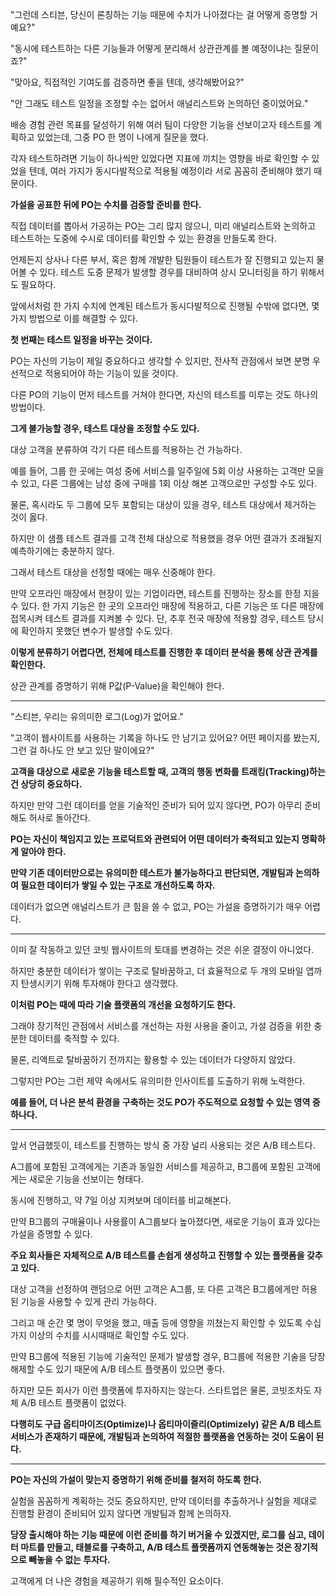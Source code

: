"그런데 스티븐, 당신이 론칭하는 기능 때문에 수치가 나아졌다는 걸 어떻게 증명할 거예요?"

"동시에 테스트하는 다른 기능들과 어떻게 분리해서 상관관계를 볼 예정이냐는 질문이죠?"

"맞아요, 직접적인 기여도를 검증하면 좋을 텐데, 생각해봤어요?"

"안 그래도 테스트 일정을 조정할 수는 없어서 애널리스트와 논의하던 중이었어요."

배송 경험 관련 목표를 달성하기 위해 여러 팀이 다양한 기능을 선보이고자 테스트를 계획하고 있었는데, 그중 PO 한 명이 나에게 질문을 했다.

각자 테스트하려면 기능이 하나씩만 있었다면 지표에 끼치는 영향을 바로 확인할 수 있었을 텐데, 여러 가지가 동시다발적으로 적용될 예정이라 서로 꼼꼼히 준비해야 했기 때문이다.

**가설을 공표한 뒤에 PO는 수치를 검증할 준비를 한다.**

직접 데이터를 뽑아서 가공하는 PO는 그리 많지 않으니, 미리 애널리스트와 논의하고 테스트하는 도중에 수시로 데이터를 확인할 수 있는 환경을 만들도록 한다.

언제든지 상사나 다른 부서, 혹은 함께 개발한 팀원들이 테스트가 잘 진행되고 있는지 물어볼 수 있다. 테스트 도중 문제가 발생할 경우를 대비하여 상시 모니터링을 하기 위해서도 필요하다.

앞에서처럼 한 가지 수치에 연계된 테스트가 동시다발적으로 진행될 수밖에 없다면, 몇 가지 방법으로 이를 해결할 수 있다.

**첫 번째는 테스트 일정을 바꾸는 것이다.**

PO는 자신의 기능이 제일 중요하다고 생각할 수 있지만, 전사적 관점에서 보면 분명 우선적으로 적용되어야 하는 기능이 있을 것이다.

다른 PO의 기능이 먼저 테스트를 거쳐야 한다면, 자신의 테스트를 미루는 것도 하나의 방법이다.

**그게 불가능할 경우, 테스트 대상을 조정할 수도 있다.**

대상 고객을 분류하여 각기 다른 테스트를 적용하는 건 가능하다.

예를 들어, 그룹 한 곳에는 여성 중에 서비스를 일주일에 5회 이상 사용하는 고객만 모을 수 있고, 다른 그룹에는 남성 중에 구매를 1회 이상 해본 고객으로만 구성할 수도 있다.

물론, 혹시라도 두 그룹에 모두 포함되는 대상이 있을 경우, 테스트 대상에서 제거하는 것이 옳다.

하지만 이 샘플 테스트 결과를 고객 전체 대상으로 적용했을 경우 어떤 결과가 초래될지 예측하기에는 충분하지 않다.

그래서 테스트 대상을 선정할 때에는 매우 신중해야 한다.

만약 오프라인 매장에서 현장이 있는 기업이라면, 테스트를 진행하는 장소를 한정 지을 수 있다. 한 가지 기능은 한 곳의 오프라인 매장에 적용하고, 다른 기능은 또 다른 매장에 접목시켜 테스트 결과를 지켜볼 수 있다. 단, 추후 전국 매장에 적용할 경우, 테스트 당시에 확인하지 못했던 변수가 발생할 수도 있다.

**이렇게 분류하기 어렵다면, 전체에 테스트를 진행한 후 데이터 분석을 통해 상관 관계를 확인한다.**

상관 관계를 증명하기 위해 P값(P-Value)을 확인해야 한다.

---

"스티븐, 우리는 유의미한 로그(Log)가 없어요."

"고객이 웹사이트를 사용하는 기록을 하나도 안 남기고 있어요? 어떤 페이지를 봤는지, 그런 걸 하나도 안 보고 있단 말이에요?"

**고객을 대상으로 새로운 기능을 테스트할 때, 고객의 행동 변화를 트래킹(Tracking)하는 건 상당히 중요하다.**

하지만 만약 그런 데이터를 얻을 기술적인 준비가 되어 있지 않다면, PO가 아무리 준비해도 허사로 돌아간다.

**PO는 자신이 책임지고 있는 프로덕트와 관련되어 어떤 데이터가 축적되고 있는지 명확하게 알아야 한다.**

**만약 기존 데이터만으로는 유의미한 테스트가 불가능하다고 판단되면, 개발팀과 논의하여 필요한 데이터가 쌓일 수 있는 구조로 개선하도록 하자.**

데이터가 없으면 애널리스트가 큰 힘을 쓸 수 없고, PO는 가설을 증명하기가 매우 어렵다.

---

이미 잘 작동하고 있던 코빗 웹사이트의 토대를 변경하는 것은 쉬운 결정이 아니었다.

하지만 충분한 데이터가 쌓이는 구조로 탈바꿈하고, 더 효율적으로 두 개의 모바일 앱까지 탄생시키기 위해 투자해야 한다고 생각했다.

**이처럼 PO는 때에 따라 기술 플랫폼의 개선을 요청하기도 한다.**

그래야 장기적인 관점에서 서비스를 개선하는 자원 사용을 줄이고, 가설 검증을 위한 충분한 데이터를 축적할 수 있다.

물론, 리액트로 탈바꿈하기 전까지는 활용할 수 있는 데이터가 다양하지 않았다.

그렇지만 PO는 그런 제약 속에서도 유의미한 인사이트를 도출하기 위해 노력한다.

**예를 들어, 더 나은 분석 환경을 구축하는 것도 PO가 주도적으로 요청할 수 있는 영역 중 하나다.**

---

앞서 언급했듯이, 테스트를 진행하는 방식 중 가장 널리 사용되는 것은 A/B 테스트다.

A그룹에 포함된 고객에게는 기존과 동일한 서비스를 제공하고, B그룹에 포함된 고객에게는 새로운 기능을 선보이는 형태다.

동시에 진행하고, 약 7일 이상 지켜보며 데이터를 비교해본다.

만약 B그룹의 구매율이나 사용률이 A그룹보다 높아졌다면, 새로운 기능이 효과 있다는 가설을 증명할 수 있다.

**주요 회사들은 자체적으로 A/B 테스트를 손쉽게 생성하고 진행할 수 있는 플랫폼을 갖추고 있다.**

대상 고객을 선정하여 랜덤으로 어떤 고객은 A그룹, 또 다른 고객은 B그룹에게만 허용된 기능을 사용할 수 있게 관리 가능하다.

그리고 매 순간 몇 명이 무엇을 했고, 매출 등에 영향을 끼쳤는지 확인할 수 있도록 수십 가지 이상의 수치를 시시때때로 확인할 수도 있다.

만약 B그룹에 적용된 기능에 기술적인 문제가 발생할 경우, B그룹에 적용한 기술을 당장 해제할 수도 있기 때문에 A/B 테스트 플랫폼이 있으면 좋다.

하지만 모든 회사가 이런 플랫폼에 투자하지는 않는다. 스타트업은 물론, 코빗조차도 자체 A/B 테스트 플랫폼이 없었다.

**다행히도 구급 옵티마이즈(Optimize)나 옵티마이즐리(Optimizely) 같은 A/B 테스트 서비스가 존재하기 때문에, 개발팀과 논의하여 적절한 플랫폼을 연동하는 것이 도움이 된다.**

---

**PO는 자신의 가설이 맞는지 증명하기 위해 준비를 철저히 하도록 한다.**

실험을 꼼꼼하게 계획하는 것도 중요하지만, 만약 데이터를 추출하거나 실험을 제대로 진행할 환경이 준비되어 있지 않다면 개발팀과 함께 논의하자.

**당장 출시해야 하는 기능 때문에 이런 준비를 하기 버거울 수 있겠지만, 로그를 심고, 데이터 마트를 만들고, 태블로를 구축하고, A/B 테스트 플랫폼까지 연동해놓는 것은 장기적으로 빼놓을 수 없는 투자다.**

고객에게 더 나은 경험을 제공하기 위해 필수적인 요소이다.
